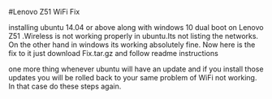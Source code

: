 #Lenovo Z51 WiFi Fix


installing ubuntu 14.04 or above along with windows 10 dual boot on Lenovo Z51 .Wireless is not working properly in ubuntu.Its not listing the networks. On the other hand in windows its working absolutely fine.
Now here is the fix to it just download Fix.tar.gz and follow readme instructions

one more thing whenever ubuntu will have an update and if you install those updates you will be rolled back to your same problem of WiFi not working. In that case do these steps again.
